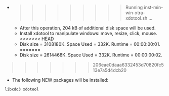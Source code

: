 * >>>>>>>>> Running inst-min-win-xtra-xdotool.sh ...
  * After this operation, 204 kB of additional disk space will be used.
  * Install xdotool to manipulate windows: move, resize, click, mouse.
<<<<<<< HEAD
  * Disk size = 3108180K. Space Used = 332K. Runtime = 00:00:00:01.
=======
  * Disk size = 2614468K. Space Used = 332K. Runtime = 00:00:00:02.
>>>>>>> 206eae0daaa6332453d70820fc513e7a5d4dcb20
  * The following NEW packages will be installed:
  ```bash
libxdo3 xdotool
  ```
